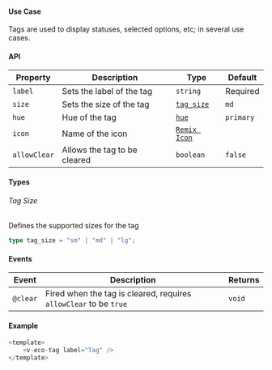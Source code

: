 #### Use Case

Tags are used to display statuses, selected options, etc; in several use cases.

#### API

| Property     | Description                  | Type                                   | Default   |
| ------------ | ---------------------------- | -------------------------------------- | --------- |
| `label`      | Sets the label of the tag    | `string`                               | Required  |
| `size`       | Sets the size of the tag     | [`tag_size`](#tag-size)                | `md`      |
| `hue`        | Hue of the tag               | [`hue`](/types#hue)                    | `primary` |
| `icon`       | Name of the icon             | [`Remix Icon`](https://remixicon.com/) |           |
| `allowClear` | Allows the tag to be cleared | `boolean`                              | `false`   |

#### Types

###### Tag Size

Defines the supported sizes for the tag

```ts
type tag_size = "sm" | "md" | "lg";
```

#### Events

| Event    | Description                                                       | Returns |
| -------- | ----------------------------------------------------------------- | ------- |
| `@clear` | Fired when the tag is cleared, requires `allowClear` to be `true` | `void`  |

#### Example

```js
<template>
	<v-eco-tag label="Tag" />
</template>
```
